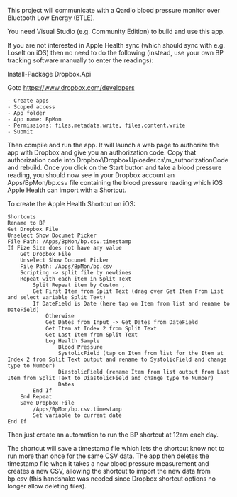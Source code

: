This project will communicate with a Qardio blood pressure monitor over Bluetooth Low Energy (BTLE).

You need Visual Studio (e.g. Community Edition) to build and use this app.

If you are not interested in Apple Health sync (which should sync with e.g. LoseIt on iOS) then no need to do the following (instead, use your own BP tracking software manually to enter the readings):

Install-Package Dropbox.Api

Goto https://www.dropbox.com/developers

    - Create apps
    - Scoped access
    - App folder
    - App name: BpMon
    - Permissions: files.metadata.write, files.content.write
    - Submit

Then compile and run the app. It will launch a web page to authorize the app with Dropbox and give you an authorization code. Copy that authorization code into Dropbox\DropboxUploader.cs\m_authorizationCode and rebuild.
Once you click on the Start button and take a blood pressure reading, you should now see in your Dropbox account an Apps/BpMon/bp.csv file containing the blood pressure reading which iOS Apple Health can import with a Shortcut.

To create the Apple Health Shortcut on iOS:

    Shortcuts
    Rename to BP
    Get Dropbox File
    Unselect Show Documet Picker
    File Path: /Apps/BpMon/bp.csv.timestamp
    If Fize Size does not have any value
        Get Dropbox File
        Unselect Show Documet Picker
        File Path: /Apps/BpMon/bp.csv
        Scripting -> split file by newlines
        Repeat with each item in Split Text
            Split Repeat item by Custom ,
            Get First Item from Split Text (drag over Get Item From List and select variable Split Text)
            If DateField is Date (here tap on Item from list and rename to DateField)
                Otherwise
                Get Dates from Input -> Get Dates from DateField
                Get Item at Index 2 from Split Text
                Get Last Item from Split Text
                Log Health Sample
                    Blood Pressure
                    SystolicField (tap on Item from list for the Item at Index 2 from Split Text output and rename to SystolicField and change type to Number)
                    DiastolicField (rename Item from list output from Last Item from Split Text to DiastolicField and change type to Number)
                    Dates
            End If
        End Repeat
        Save Dropbox File
            /Apps/BpMon/bp.csv.timestamp
            Set variable to current date
    End If

Then just create an automation to run the BP shortcut at 12am each day.

The shortcut will save a timestamp file which lets the shortcut know not to run more than once for the same CSV data. The app then deletes the timestamp file when it takes a new blood pressure measurement
and creates a new CSV, allowing the shortcut to import the new data from bp.csv (this handshake was needed since Dropbox shortcut options no longer allow deleting files).
